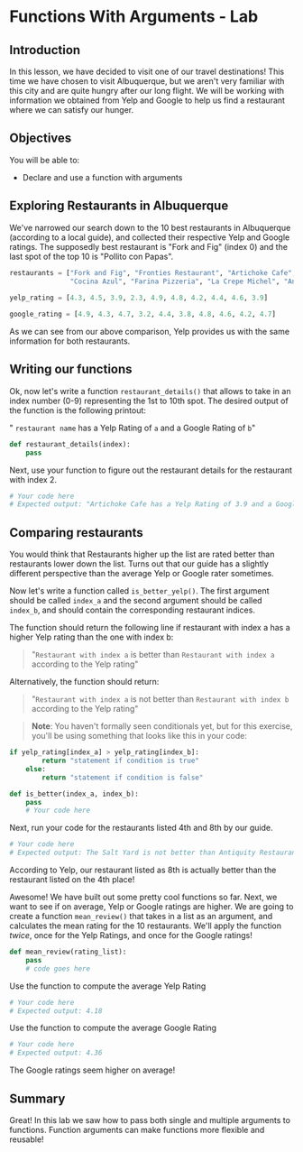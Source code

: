 
# Functions With Arguments - Lab

## Introduction
In this lesson, we have decided to visit one of our travel destinations! This time we have chosen to visit Albuquerque, but we aren't very familiar with this city and are quite hungry after our long flight. We will be working with information we obtained from Yelp and Google to help us find a restaurant where we can satisfy our hunger.

## Objectives
You will be able to:
* Declare and use a function with arguments

## Exploring Restaurants in Albuquerque

We've narrowed our search down to the 10 best restaurants in Albuquerque (according to a local guide), and collected their respective Yelp and Google ratings. The supposedly best restaurant is "Fork and Fig" (index 0) and the last spot of the top 10 is "Pollito con Papas".


```python
restaurants = ["Fork and Fig", "Fronties Restaurant", "Artichoke Cafe", "The Salt Yard", "Guava Tree Cafe"
               "Cocina Azul", "Farina Pizzeria", "La Crepe Michel", "Antiquity Restaurant", "Pollito con Papas"]
    
yelp_rating = [4.3, 4.5, 3.9, 2.3, 4.9, 4.8, 4.2, 4.4, 4.6, 3.9]  

google_rating = [4.9, 4.3, 4.7, 3.2, 4.4, 3.8, 4.8, 4.6, 4.2, 4.7]  
```

As we can see from our above comparison, Yelp provides us with the same information for both restaurants.  

## Writing our functions

Ok, now let's write a function `restaurant_details()` that allows to take in an index number (0-9) representing the 1st to 10th spot. The desired output of the function is the following printout:

" `restaurant name` has a Yelp Rating of `a` and a Google Rating of `b`"


```python
def restaurant_details(index):
    pass
```

Next, use your function to figure out the restaurant details for the restaurant with index 2.


```python
# Your code here  
# Expected output: "Artichoke Cafe has a Yelp Rating of 3.9 and a Google Rating of 4.7"
```

## Comparing restaurants

You would think that Restaurants higher up the list are rated better than restaurants lower down the list. Turns out that our guide has a slightly different perspective than the average Yelp or Google rater sometimes. 

Now let's write a function called `is_better_yelp()`. The first argument should be called `index_a` and the second argument should be called `index_b`, and should contain the corresponding restaurant indices.

The function should  return the following line if restaurant with index a has a higher Yelp rating than the one with index b:

>  "`Restaurant with index a` is better than `Restaurant with index a` according to the Yelp rating"

Alternatively, the function should return:

>  "`Restaurant with index a` is not better than `Restaurant with index b` according to the Yelp rating"

> **Note**: You haven't formally seen conditionals yet, but for this exercise, you'll be using something that looks like this in your code:

```python
if yelp_rating[index_a] > yelp_rating[index_b]:
        return "statement if condition is true"
    else: 
        return "statement if condition is false"
```


```python
def is_better(index_a, index_b):
    pass
    # Your code here
```

Next, run your code for the restaurants listed 4th and 8th by our guide.


```python
# Your code here  
# Expected output: The Salt Yard is not better than Antiquity Restaurant according to the Yelp rating
```

According to Yelp, our restaurant listed as 8th is actually better than the restaurant listed on the 4th place!

Awesome! We have built out some pretty cool functions so far. Next, we want to see if on average, Yelp or Google ratings are higher. We are going to create a function `mean_review()` that takes in a list as an argument, and calculates the mean rating for the 10 restaurants. We'll apply the function _twice_, once for the Yelp Ratings, and once for the Google ratings!


```python
def mean_review(rating_list):
    pass
    # code goes here
```

Use the function to compute the average Yelp Rating


```python
# Your code here
# Expected output: 4.18
```

Use the function to compute the average Google Rating


```python
# Your code here
# Expected output: 4.36
```

The Google ratings seem higher on average!

## Summary

Great! In this lab we saw how to pass both single and multiple arguments to functions. Function arguments can make functions more flexible and reusable!
